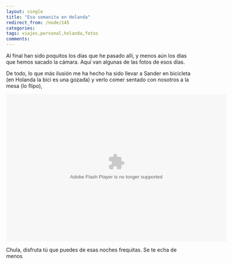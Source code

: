 ```yaml
---
layout: single
title: "Esa semanita en Holanda"
redirect_from: /node/145
categories:
tags: viajes,personal,holanda,fotos
comments: 
---
```

Al final han sido poquitos los días que he pasado allí, y menos aún los días que hemos sacado la cámara. Aquí van algunas de las fotos de esos días.

De todo, lo que más ilusión me ha hecho ha sido llevar a Sander en bicicleta (en Holanda la bici es una gozada) y verlo comer sentado con nosotros a la mesa (lo flipo),

<object data="http://picasaweb.google.es/s/c/bin/slideshow.swf" type="application/x-shockwave-flash" height="400" width="600"><param name="flashvars" value="host=picasaweb.google.es&amp;noautoplay=1&amp;hl=en_US&amp;feat=flashalbum&amp;RGB=0x000000&amp;feed=http%3A%2F%2Fpicasaweb.google.es%2Fdata%2Ffeed%2Fapi%2Fuser%2Fligre307%2Falbumid%2F5502389367486002929%3Falt%3Drss%26kind%3Dphoto%26hl%3Den_US"><param name="src" value="http://picasaweb.google.es/s/c/bin/slideshow.swf"></object>

Chula, disfruta tú que puedes de esas noches frequitas. Se te echa de menos
